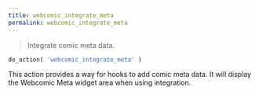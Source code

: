 ```yaml
---
title: webcomic_integrate_meta
permalink: webcomic_integrate_meta
---
```


> Integrate comic meta data.

```php
do_action( 'webcomic_integrate_meta' )
```

This action provides a way for hooks to add comic meta data. It will
display the Webcomic Meta widget area when using integration.
